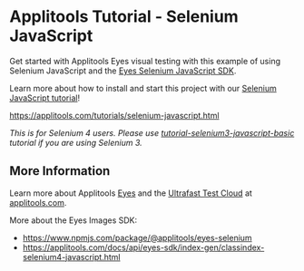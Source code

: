 # Applitools Tutorial - Selenium JavaScript

Get started with Applitools Eyes visual testing with this example of using Selenium JavaScript and the [Eyes Selenium JavaScript SDK](https://www.npmjs.com/package/@applitools/eyes-selenium).

Learn more about how to install and start this project with our [Selenium JavaScript tutorial](https://applitools.com/tutorials/selenium-javascript.html)!

<https://applitools.com/tutorials/selenium-javascript.html>

*This is for Selenium 4 users. Please use [tutorial-selenium3-javascript-basic](https://github.com/applitools/tutorial-selenium3-javascript-basic) tutorial if you are using Selenium 3.*

## More Information

Learn more about Applitools [Eyes](https://info.applitools.com/ucY77) and the [Ultrafast Test Cloud](https://info.applitools.com/ucY78) at [applitools.com](https://info.applitools.com/ucY76).

More about the Eyes Images SDK:
* https://www.npmjs.com/package/@applitools/eyes-selenium
* https://applitools.com/docs/api/eyes-sdk/index-gen/classindex-selenium4-javascript.html
